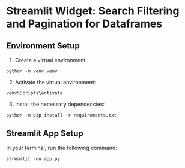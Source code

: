 # Streamlit Widget: Search Filtering and Pagination for Dataframes

## Environment Setup
1. Create a virtual environment:
```
python -m venv venv
```
2. Activate the virtual environment:
```
venv\Scripts\activate
```
3. Install the necessary dependencies:
```
python -m pip install -r requirements.txt
```

## Streamlit App Setup
In your terminal, run the following command:
```
streamlit run app.py
```
